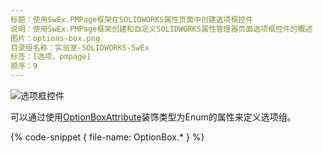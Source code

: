 ```yaml
---
标题：使用SwEx.PMPage框架在SOLIDWORKS属性页面中创建选项框控件
说明：使用SwEx.PMPage框架创建和自定义SOLIDWORKS属性管理器页面选项框控件的概述
图片：options-box.png
目录组名称：实验室-SOLIDWORKS-SwEx
标签：[选项，pmpage]
顺序：9
---
```


![选项框控件](options-box.png)

可以通过使用[OptionBoxAttribute](https://docs.codestack.net/swex/pmpage/html/T_CodeStack_SwEx_PMPage_Attributes_OptionBoxAttribute.htm)装饰类型为Enum的属性来定义选项组。

{% code-snippet { file-name: OptionBox.* } %}
